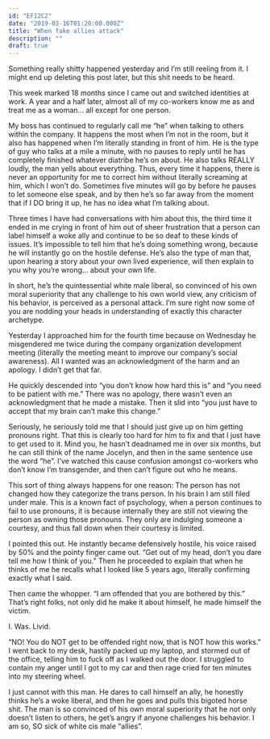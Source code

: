 ```yaml
---
id: "EF12C2"
date: "2019-03-16T01:20:00.000Z"
title: "When fake allies attack"
description: ""
draft: true
---
```

Something really shitty happened yesterday and I’m still reeling from it. I might end up deleting this post later, but this shit needs to be heard.

This week marked 18 months since I came out and switched identities at work. A year and a half later, almost all of my co-workers know me as and treat me as a woman… all except for one person.

My boss has continued to regularly call me “he” when talking to others within the company. It happens the most when I’m not in the room, but it also has happened when I’m literally standing in front of him. He is the type of guy who talks at a mile a minute, with no pauses to reply until he has completely finished whatever diatribe he’s on about. He also talks REALLY loudly, the man yells about everything. Thus, every time it happens, there is never an opportunity for me to correct him without literally screaming at him, which I won’t do. Sometimes five minutes will go by before he pauses to let someone else speak, and by then he’s so far away from the moment that if I DO bring it up, he has no idea what I’m talking about.

Three times I have had conversations with him about this, the third time it ended in me crying in front of him out of sheer frustration that a person can label himself a woke ally and continue to be so deaf to these kinds of issues. It’s impossible to tell him that he’s doing something wrong, because he will instantly go on the hostile defense. He’s also the type of man that, upon hearing a story about your own lived experience, will then explain to you why you’re wrong... about your own life.

In short, he’s the quintessential white male liberal,  so convinced of his own moral superiority that any challenge to his own world view, any criticism of his behavior, is perceived as a personal attack. I’m sure right now some of you are nodding your heads in understanding of exactly this character archetype.

Yesterday I approached him for the fourth time because on Wednesday he misgendered me twice during the company organization development meeting (literally the meeting meant to improve our company’s social awareness). All I wanted was an acknowledgment of the harm and an apology. I didn’t get that far.

He quickly descended into “you don’t know how hard this is” and “you need to be patient with me.” There was no apology, there wasn’t even an acknowledgment that he made a mistake. Then it slid into “you just have to accept that my brain can’t make this change.”

Seriously, he seriously told me that I should just give up on him getting pronouns right. That this is clearly too hard for him to fix and that I just have to get used to it. Mind you, he hasn’t deadnamed me in over six months, but he can still think of the name Jocelyn, and then in the same sentence use the word “he”. I’ve watched this cause confusion amongst co-workers who don’t know I’m transgender, and then can’t figure out who he means.

This sort of thing always happens for one reason: The person has not changed how they categorize the trans person. In his brain I am still filed under male. This is a known fact of psychology, when a person continues to fail to use pronouns, it is because internally they are still not viewing the person as owning those pronouns. They only are indulging someone a courtesy, and thus fall down when their courtesy is limited.

I pointed this out. He instantly became defensively hostile, his voice raised by 50% and the pointy finger came out. “Get out of my head, don’t you dare tell me how I think of you.” Then he proceeded to explain that when he thinks of me he recalls what I looked like 5 years ago, literally confirming exactly what I said.

Then came the whopper. “I am offended that you are bothered by this.” That’s right folks, not only did he make it about himself, he made himself the victim.

I. Was. Livid.

“NO! You do NOT get to be offended right now, that is NOT how this works.” I went back to my desk, hastily packed up my laptop, and stormed out of the office, telling him to fuck off as I walked out the door. I struggled to contain my anger until I got to my car and then rage cried for ten minutes into my steering wheel.

I just cannot with this man. He dares to call himself an ally, he honestly thinks he’s a woke liberal, and then he goes and pulls this bigoted horse shit. The man is so convinced of his own moral superiority that he not only doesn’t listen to others, he get’s angry if anyone challenges his behavior. I am so, SO sick of white cis male “allies”.
